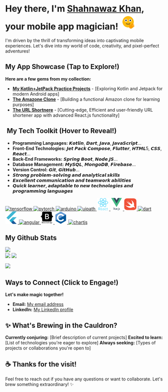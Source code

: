 #  Hey there, I'm <a  href="https://www.linkedin.com/in/shahnawaz-khan-197052162/">Shahnawaz Khan</a>, your mobile app magician! <img src="hii.gif" width="50px" height="50px">


I'm driven by the thrill of transforming ideas into captivating mobile experiences. Let's dive into my world of code, creativity, and pixel-perfect adventures!



##  My App Showcase (Tap to Explore!)

**Here are a few gems from my collection:**

* **[My Kotlin+JetPack Practice Projects](https://github.com/Shahnawazk7944/Android_JetPack_Compose_Practice_Projects)** - [Exploring Kotlin and Jetpack for modern Android apps]
* **[The Amazone Clone](https://github.com/Shahnawazk7944/Amazon_Clone_Flutter_Node_MongoDB)** - [Building a functional Amazon clone for learning purposes]
* **[The URL Shortnere](https://github.com/Shahnawazk7944/URL_Shortnere_Using_React_and_Firebase)** - [Cutting-edge, Efficient and user-friendly URL shortener app with advanced React.js functionality]

## ️ My Tech Toolkit (Hover to Reveal!)

* **Programming Languages:** 𝙆𝙤𝙩𝙡𝙞𝙣, 𝘿𝙖𝙧𝙩, 𝙅𝙖𝙫𝙖, 𝙅𝙖𝙫𝙖𝙎𝙘𝙧𝙞𝙥𝙩...
* **Front-End Technologies:** 𝙅𝙚𝙩 𝙋𝙖𝙘𝙠 𝘾𝙤𝙢𝙥𝙤𝙨𝙚, 𝙁𝙡𝙪𝙩𝙩𝙚𝙧, 𝙃𝙏𝙈𝙇5, 𝘾𝙎𝙎, 𝙍𝙚𝙖𝙘𝙩...
* **Back-End Frameworks:** 𝙎𝙥𝙧𝙞𝙣𝙜 𝘽𝙤𝙤𝙩, 𝙉𝙤𝙙𝙚.𝙅𝙎...
* **Database Management:** 𝙈𝙮𝙎𝙌𝙇, 𝙈𝙤𝙣𝙜𝙤𝘿𝘽, 𝙁𝙞𝙧𝙚𝙗𝙖𝙨𝙚...
* **Version Control:** 𝙂𝙞𝙩, 𝙂𝙞𝙩𝙃𝙪𝙗...
* **𝙎𝙩𝙧𝙤𝙣𝙜 𝙥𝙧𝙤𝙗𝙡𝙚𝙢-𝙨𝙤𝙡𝙫𝙞𝙣𝙜 𝙖𝙣𝙙 𝙖𝙣𝙖𝙡𝙮𝙩𝙞𝙘𝙖𝙡 𝙨𝙠𝙞𝙡𝙡𝙨**
* **𝙀𝙭𝙘𝙚𝙡𝙡𝙚𝙣𝙩 𝙘𝙤𝙢𝙢𝙪𝙣𝙞𝙘𝙖𝙩𝙞𝙤𝙣 𝙖𝙣𝙙 𝙩𝙚𝙖𝙢𝙬𝙤𝙧𝙠 𝙖𝙗𝙞𝙡𝙞𝙩𝙞𝙚𝙨**
* **𝙌𝙪𝙞𝙘𝙠 𝙡𝙚𝙖𝙧𝙣𝙚𝙧, 𝙖𝙙𝙖𝙥𝙩𝙖𝙗𝙡𝙚 𝙩𝙤 𝙣𝙚𝙬 𝙩𝙚𝙘𝙝𝙣𝙤𝙡𝙤𝙜𝙞𝙚𝙨 𝙖𝙣𝙙 𝙥𝙧𝙤𝙜𝙧𝙖𝙢𝙢𝙞𝙣𝙜 𝙡𝙖𝙣𝙜𝙪𝙖𝙜𝙚𝙨**


<p align="left">
  <!-- Machine Learning -->
  <a href="https://www.tensorflow.org/" target="_blank" rel="noreferrer">
    <img src="https://www.vectorlogo.zone/logos/tensorflow/tensorflow-icon.svg" alt="tensorflow" width="40" height="40"/>
  </a>
  <a href="https://pytorch.org/" target="_blank" rel="noreferrer">
    <img src="https://www.vectorlogo.zone/logos/pytorch/pytorch-icon.svg" alt="pytorch" width="40" height="40"/>
  </a>
  
  <!-- Robotics -->
  <a href="https://www.arduino.cc/" target="_blank" rel="noreferrer">
    <img src="https://upload.wikimedia.org/wikipedia/commons/thumb/8/87/Arduino_Logo.svg/2560px-Arduino_Logo.svg.png" alt="arduino" height="40"/>
  </a>
  <a href="https://www.uipath.com/" target="_blank" rel="noreferrer">
    <img src="https://res.cloudinary.com/startup-grind/image/upload/c_fill,dpr_2,f_auto,g_center,q_auto:good/v1/gcs/platform-data-uipath/contentbuilder/Ui%201080%20x%201080_N4wzQly.png" alt="uipath" width="40" height="40"/>
  </a>
  
  <!-- Web Development -->
  <a href="https://reactjs.org/" target="_blank" rel="noreferrer">
    <img src="https://raw.githubusercontent.com/devicons/devicon/master/icons/react/react-original-wordmark.svg" alt="react" width="40" height="40"/>
  </a>
  <a href="https://vuejs.org/" target="_blank" rel="noreferrer">
    <img src="https://raw.githubusercontent.com/devicons/devicon/master/icons/vuejs/vuejs-original-wordmark.svg" alt="vuejs" width="40" height="40"/>
  </a>
  
  <!-- App Development -->
  <a href="https://developer.apple.com/swift/" target="_blank" rel="noreferrer">
    <img src="https://raw.githubusercontent.com/devicons/devicon/master/icons/swift/swift-original.svg" alt="swift" width="40" height="40"/>
  </a>
  <a href="https://dart.dev/" target="_blank" rel="noreferrer">
    <img src="https://upload.wikimedia.org/wikipedia/commons/7/7e/Dart-logo.png" alt="dart" width="40" height="40"/>
  </a>
  <a href="https://flutter.dev/" target="_blank" rel="noreferrer">
    <img src="https://raw.githubusercontent.com/devicons/devicon/master/icons/flutter/flutter-original.svg" alt="flutter" width="40" height="40"/>
  </a>

  <!-- Others -->
  <a href="https://angular.io" target="_blank" rel="noreferrer">
    <img src="https://angular.io/assets/images/logos/angular/angular.svg" alt="angular" width="40" height="40"/>
  </a>
  <a href="https://getbootstrap.com" target="_blank" rel="noreferrer">
    <img src="https://raw.githubusercontent.com/devicons/devicon/master/icons/bootstrap/bootstrap-plain-wordmark.svg" alt="bootstrap" width="40" height="40"/>
  </a>
  <a href="https://www.cprogramming.com/" target="_blank" rel="noreferrer">
    <img src="https://raw.githubusercontent.com/devicons/devicon/master/icons/c/c-original.svg" alt="c" width="40" height="40"/>
  </a>
  <a href="https://www.chartjs.org" target="_blank" rel="noreferrer">
    <img src="https://www.chartjs.org/media/logo-title.svg" alt="chartjs" width="40" height="40"/>
  </a>
  <!-- Add other technologies as needed -->
</p>

## My Github Stats
![](https://github-readme-streak-stats.herokuapp.com/?user=Shahnawazk7944&theme=solarized-darkl&hide_border=true)<br/>
![](https://github-readme-stats.vercel.app/api?username=Shahnawazk7944&theme=solarized-dark&hide_border=true&include_all_commits=false&count_private=false)
![](https://github-readme-stats.vercel.app/api/top-langs/?username=Shahnawazk7944&theme=solarized-dark&hide_border=true&include_all_commits=false&count_private=false&layout=compact)

![](https://github-profile-trophy.vercel.app/?username=Shahnawazk7944&theme=radical&no-frame=true&no-bg=false&margin-w=4)


##  Ways to Connect (Click to Engage!)

**Let's make magic together!**

* **Email:** [My email address](shahnawazkhan238200@gmail.com)
* **LinkedIn:** [My LinkedIn profile](https://www.linkedin.com/in/shahnawaz-khan-197052162/)

## ✨ What's Brewing in the Cauldron?

**Currently conjuring:** [Brief description of current projects]
**Excited to learn:** [List of technologies you're eager to explore]
**Always seeking:** [Types of projects or collaborations you're open to]

## ☕️ Thanks for the visit! 

Feel free to reach out if you have any questions or want to collaborate. Let's brew something extraordinary! ✨
